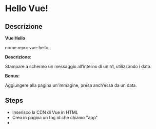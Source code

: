 Hello Vue!
===
## Descrizione

**Vue Hello**

nome repo: vue-hello

**Descrizione:**

Stampare a schermo un messaggio all’interno di un h1, utilizzando i data.

**Bonus:**

Aggiungere alla pagina un’immagine, presa anch’essa da un data.

## Steps
- Inserisco la CDN di Vue in HTML
- Creo in pagina un tag id che chiamo "app"
-